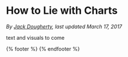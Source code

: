 # How to Lie with Charts
*By [Jack Dougherty](../../introduction/who.md), last updated March 17, 2017*

text and visuals to come

{% footer %}
{% endfooter %}
